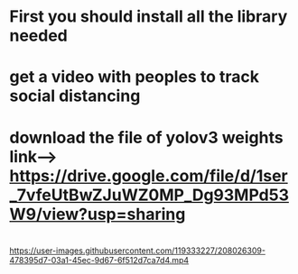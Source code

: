 # First you should install all the library needed
# get a video with peoples to track social distancing
# download the file of yolov3 weights link--> https://drive.google.com/file/d/1ser_7vfeUtBwZJuWZ0MP_Dg93MPd53W9/view?usp=sharing
# 

https://user-images.githubusercontent.com/119333227/208026309-478395d7-03a1-45ec-9d67-6f512d7ca7d4.mp4

